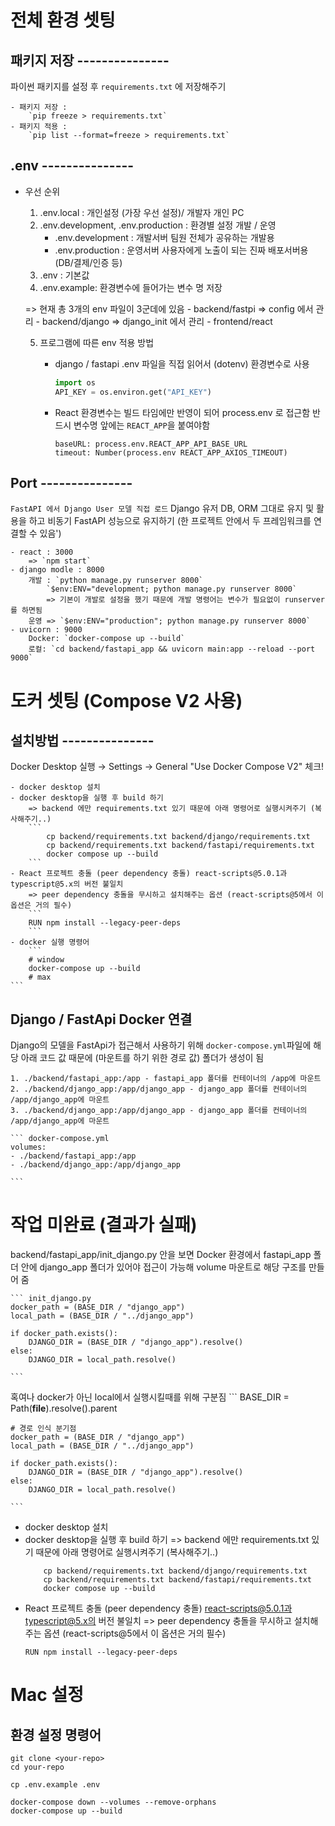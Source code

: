 # 전체 환경 셋팅

## 패키지 저장 ---------------
파이썬 패키지를 설정 후 `requirements.txt` 에 저장해주기

    - 패키지 저장 :
        `pip freeze > requirements.txt`
    - 패키지 적용 :
        `pip list --format=freeze > requirements.txt`

## .env ---------------
- 우선 순위
    1. .env.local :
        개인설정 (가장 우선 설정)/ 개발자 개인 PC
    2. .env.development, .env.production : 환경별 설정 개발 / 운영
        - .env.development : 개발서버
            팀원 전체가 공유하는 개발용
        - .env.production : 운영서버
            사용자에게 노출이 되는 진짜 배포서버용 (DB/결제/인증 등)
    3. .env : 기본값
    4. .env.example: 환경변수에 들어가는 변수 명 저장

    => 현재 총 3개의 env 파일이 3군데에 있음
        - backend/fastpi => config 에서 관리
        - backend/django  => django_init 에서 관리
        - frontend/react 

    5. 프로그램에 따른 env 적용 방법
        - django / fastapi
            .env 파일을 직접 읽어서 (dotenv) 환경변수로 사용
            ```python
            import os
            API_KEY = os.environ.get("API_KEY")
            ```
        
        - React
            환경변수는 빌드 타임에만 반영이 되어 process.env 로 접근함 반드시 변수명 앞에는 `REACT_APP`을 붙여야함

            ```react
            baseURL: process.env.REACT_APP_API_BASE_URL
            timeout: Number(process.env REACT_APP_AXIOS_TIMEOUT)
            ```

## Port ---------------
`FastAPI 에서 Django User 모델 직접 로드`
Django 유저 DB, ORM 그대로 유지 및 활용을 하고
비동기 FastAPI 성능으로 유지하기
(한 프로젝트 안에서 두 프레임워크를 연결할 수 있음')

    - react : 3000
        => `npm start`
    - django modle : 8000
        개발 : `python manage.py runserver 8000`
            `$env:ENV="development; python manage.py runserver 8000`
            => 기본이 개발로 설정을 했기 때문에 개발 명령어는 변수가 필요없이 runserver를 하면됨
        운영 => `$env:ENV="production"; python manage.py runserver 8000`
    - uvicorn : 9000
        Docker: `docker-compose up --build`
        로컬: `cd backend/fastapi_app && uvicorn main:app --reload --port 9000`
 
# 도커 셋팅 (Compose V2 사용)

## 설치방법 ---------------

Docker Desktop 실행 → Settings → General
"Use Docker Compose V2" 체크!

    - docker desktop 설치 
    - docker desktop을 실행 후 build 하기
        => backend 에만 requirements.txt 있기 때문에 아래 명령어로 실행시켜주기 (복사해주기..)
        ```
            cp backend/requirements.txt backend/django/requirements.txt
            cp backend/requirements.txt backend/fastapi/requirements.txt
            docker compose up --build
        ```
    - React 프로젝트 충돌 (peer dependency 충돌) react-scripts@5.0.1과 typescript@5.x의 버전 불일치
        => peer dependency 충돌을 무시하고 설치해주는 옵션 (react-scripts@5에서 이 옵션은 거의 필수)
        ```
        RUN npm install --legacy-peer-deps
        ```
    - docker 실행 명령어
        ```
        # window
        docker-compose up --build
        # max
    ```

## Django / FastApi Docker 연결
Django의 모델을 FastApi가 접근해서 사용하기 위해 `docker-compose.yml`파일에
해당 아래 코드 값 때문에 (마운트를 하기 위한 경로 값) 폴더가 생성이 됨

    1. ./backend/fastapi_app:/app - fastapi_app 폴더를 컨테이너의 /app에 마운트
    2. ./backend/django_app:/app/django_app - django_app 폴더를 컨테이너의 /app/django_app에 마운트
    3. ./backend/django_app:/app/django_app - django_app 폴더를 컨테이너의 /app/django_app에 마운트

    ``` docker-compose.yml
    volumes:
    - ./backend/fastapi_app:/app
    - ./backend/django_app:/app/django_app 

    ```

# 작업 미완료 (결과가 실패)
backend/fastapi_app/init_django.py 안을 보면 
Docker 환경에서 fastapi_app 폴더 안에 django_app 폴더가 있어야 접근이 가능해
volume 마운트로 해당 구조를 만들어 줌

    ``` init_django.py
    docker_path = (BASE_DIR / "django_app")
    local_path = (BASE_DIR / "../django_app")

    if docker_path.exists():
        DJANGO_DIR = (BASE_DIR / "django_app").resolve()  
    else:
        DJANGO_DIR = local_path.resolve()

    ```

혹여나 docker가 아닌 local에서 실행시킬때를 위해 구분짐
    ```
    BASE_DIR = Path(__file__).resolve().parent
    
    # 경로 인식 분기점
    docker_path = (BASE_DIR / "django_app")
    local_path = (BASE_DIR / "../django_app")
    
    if docker_path.exists():
        DJANGO_DIR = (BASE_DIR / "django_app").resolve()  
    else:
        DJANGO_DIR = local_path.resolve()

    ```



- docker desktop 설치 
- docker desktop을 실행 후 build 하기
    => backend 에만 requirements.txt 있기 때문에 아래 명령어로 실행시켜주기 (복사해주기..)
    ```
        cp backend/requirements.txt backend/django/requirements.txt
        cp backend/requirements.txt backend/fastapi/requirements.txt
        docker compose up --build
    ```
- React 프로젝트 충돌 (peer dependency 충돌) react-scripts@5.0.1과 typescript@5.x의 버전 불일치
    => peer dependency 충돌을 무시하고 설치해주는 옵션 (react-scripts@5에서 이 옵션은 거의 필수)
    ```
    RUN npm install --legacy-peer-deps
    ```


# Mac 설정

## 환경 설정 명령어
```
git clone <your-repo>
cd your-repo

cp .env.example .env

docker-compose down --volumes --remove-orphans
docker-compose up --build
```